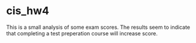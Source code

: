 # cis_hw4

This is a small analysis of some exam scores.
The results seem to indicate that completing a test preperation course will increase score.